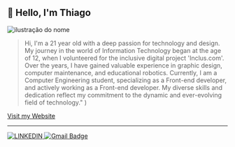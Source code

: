 
## 👋 Hello, I'm Thiago

<img src="https://img.shields.io/static/v1?label=&message=Developer Front-end&color=red&style=for-the-badge&logo=iFood" alt="ilustração do nome">

> Hi, I'm a 21 year old with a deep passion for technology and design. My journey in the world of Information Technology began at the age of 12, when I volunteered for the inclusive digital project 'Inclus.com'. Over the years, I have gained valuable experience in graphic design, computer maintenance, and educational robotics. Currently, I am a Computer Engineering student, specializing as a Front-end developer, and actively working as a Front-end developer. My diverse skills and dedication reflect my commitment to the dynamic and ever-evolving field of technology." 
)
>
<a href="https://thiagoaciole.com.br/" target="_blank" rel="noreferrer"> Visit my Website</a>
<hr>

[![LINKEDIN](https://img.shields.io/badge/LinkedIn-0077B5?style=for-the-badge&logo=linkedin&logoColor=white)
](https://www.linkedin.com/in/thiago-aciole-7a614916a/)
[![Gmail Badge](https://img.shields.io/badge/GMAIL-%23DC322F.svg?&style=for-the-badge&logo=gmail&logoColor=white)](mailto:thiagoaciole7@gmail.com?Subject=Título%20da%20mensagem)   



